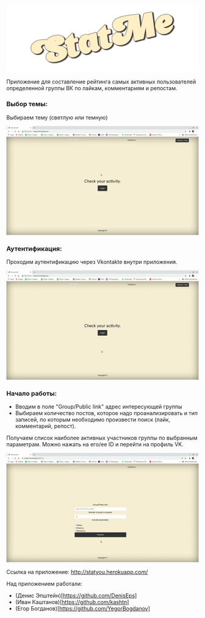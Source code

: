 ![screenshot](readme-assets/Logo3.png)

Приложение для составление рейтинга самых активных пользователей определенной группы ВК по лайкам, комментариям и репостам.

### Выбор темы:
Выбираем тему (светлую или темную)

![screenshot](readme-assets/Theme.gif)

### Аутентификация:
Проходим аутентификацию через Vkontakte внутри приложения.

![screenshot](readme-assets/Auth.gif)

### Начало работы:
* Вводим в поле "Group/Public link" адрес интересующей группы
* Выбираем количество постов, которое надо проанализировать и тип записей, по которым необходимо произвести поиск (лайк, комментарий, репост).

Получаем список наиболее активных участников группы по выбранным параметрам. Можно нажать на его/ее ID и перейти на профиль VK.

![screenshot](readme-assets/Final.gif)

Ссылка на приложение: http://statyou.herokuapp.com/

Над приложением работали:
* (Денис Эпштейн)[https://github.com/DenisEps]
* (Иван Каштанов)[https://github.com/kashtn]
* (Егор Богданов)[https://github.com/YegorBogdanov]